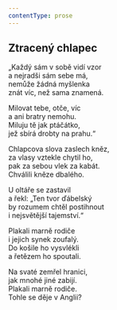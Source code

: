 ```yaml
---
contentType: prose
---
```


## Ztracený chlapec

„Každý sám v sobě vidí vzor  
a nejradši sám sebe má,  
nemůže žádná myšlenka  
znát víc, než sama znamená.

Milovat tebe, otče, víc  
a ani bratry nemohu.  
Miluju tě jak ptáčátko,  
jež sbírá drobty na prahu.“

Chlapcova slova zaslech kněz,  
za vlasy vztekle chytil ho,  
pak za sebou vlek za kabát.  
Chválili kněze dbalého.

U oltáře se zastavil  
a řekl: „Ten tvor ďábelský  
by rozumem chtěl postihnout  
i nejsvětější tajemství.“

Plakali marně rodiče  
i jejich synek zoufalý.  
Do košile ho vysvlékli  
a řetězem ho spoutali.

Na svaté zemřel hranici,  
jak mnohé jiné zabijí.  
Plakali marně rodiče.  
Tohle se děje v Anglii?

